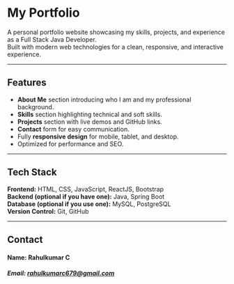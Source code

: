 # My Portfolio

A personal portfolio website showcasing my skills, projects, and experience as a Full Stack Java Developer.  
Built with modern web technologies for a clean, responsive, and interactive experience.

---

## Features

- **About Me** section introducing who I am and my professional background.
- **Skills** section highlighting technical and soft skills.
- **Projects** section with live demos and GitHub links.
- **Contact** form for easy communication.
- Fully **responsive design** for mobile, tablet, and desktop.
- Optimized for performance and SEO.

---

##  Tech Stack

**Frontend:** HTML, CSS, JavaScript, ReactJS, Bootstrap  
**Backend (optional if you have one):** Java, Spring Boot  
**Database (optional if you use one):** MySQL, PostgreSQL  
**Version Control:** Git, GitHub

---

## Contact
#### Name: Rahulkumar C
##### Email: rahulkumarc679@gmail.com
